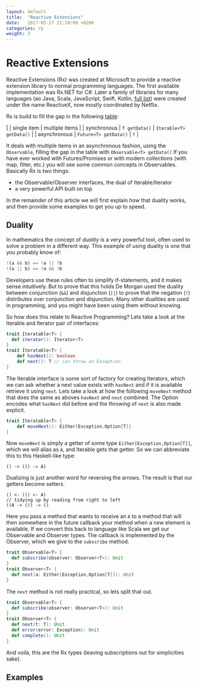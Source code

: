 ```yaml
---
layout: default
title:  "Reactive Extensions"
date:   2017-05-27 22:10:09 +0200
categories: rp
weight: 3
---
```


# Reactive Extensions 

Reactive Extensions (Rx) was created at Microsoft to provide a reactive extension library to normal programming languages. The first available implementation was Rx.NET for C#. Later a family of libraries for many languages (ao Java, Scala, JavaScript, Swift, Kotlin, [full list](http://reactivex.io/languages.html)) were created under the name ReactiveX, now mostly coordinated by Netflix.

Rx is build to fill the gap in the following [table](http://reactivex.io/intro.html):
	
|               |	single item           |	multiple items				    |
| synchronous   |	`T getData()`         |	`Iterable<T> getData()`  	|
| asynchronous  |	`Future<T> getData()` |	`?`												|

It deals with multiple items in an asynchronous fashion, using the `Observable`, filling the gap in the table with `Observable<T> getData()` If you have ever worked with Futures/Promises or with modern collections (with map, filter, etc.) you will see some common concepts in Observables. Basically Rx is two things:

- the Observable/Observer interfaces, the dual of Iterable/Iterator
- a very powerful API built on top

In the remainder of this article we will first explain how that duality works, and then provide some examples to get you up to speed.

## Duality
In mathematics the concept of _duality_ is a very powerful tool, often used to solve a problem in a different way. This example of using duality is one that you probably know of:

```javascript
!(a && b) == !a || !b
!(a || b) == !a && !b
```

Developers use these rules often to simplify if-statements, and it makes sense intuitively. But to prove that this holds De Morgan used the duality between conjunction (`&&`) and disjunction (`||`) to prove that the negation (`!`) distributes over conjunction and disjunction. Many other dualities are used in programming, and you might have been using them without knowing.

So how does this relate to Reactive Programming? Lets take a look at the Iterable and Iterator pair of interfaces:

```scala
trait Iteratable<T> {
  def iterator(): Iterator<T> 
}
trait Iteratable<T> {
	def hasNext(): boolean
	def next(): T // can throw an Exception
}
```

The Iterable interface is some sort of factory for creating Iterators, which we can ask whether a next value exists with `hasNext` and if it is available retrieve it using `next`. Lets take a look at how the following `moveNext` method that does the same as aboves `hasNext` and `next` combined. The Option encodes what `hasNext` did before and the throwing of `next` is also made explicit.

```scala
trait Iteratable<T> {
	def moveNext(): Either[Exception,Option[T]]
}
```

Now `moveNext` is simply a getter of some type `Either[Exception,Option[T]]`, which we will alias as `A`, and Iterable gets that getter. So we can abbreviate this to this Haskell-like type:

```
() -> (() -> A)
```

Dualizing is just another word for reversing the arrows. The result is that our getters become setters.

```
() <- (() <- A)  
// tidying up by reading from right to left
((A -> ()) -> ()
```

Here you pass a method that wants to receive an `A` to a method that will then somewhere in the future callback your method when a new element is available. If we convert this back to language like Scala we get our Observable and Observer types. The callback is implemented by the Observer, which we give to the `subscribe` method.

```scala
trait Observable<T> {
  def subscribe(observer: Observer<T>): Unit 
}
trait Observer<T> {
  def next(a: Either[Exception,Option[T]]): Unit
}
```

The `next` method is not really practical, so lets split that out.

```scala
trait Observable<T> {
  def subscribe(observer: Observer<T>): Unit 
}
trait Observer<T> {
  def next(t: T): Unit
  def error(error: Exception): Unit
  def complete(): Unit
}
```

And voilà, this are the Rx types (leaving subscriptions out for simplicities sake).

## Examples